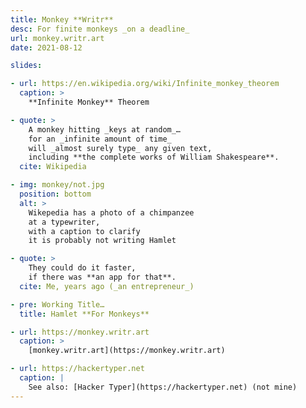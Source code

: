 ```yaml
---
title: Monkey **Writr**
desc: For finite monkeys _on a deadline_
url: monkey.writr.art
date: 2021-08-12

slides:

- url: https://en.wikipedia.org/wiki/Infinite_monkey_theorem
  caption: >
    **Infinite Monkey** Theorem

- quote: >
    A monkey hitting _keys at random_…
    for an _infinite amount of time_
    will _almost surely type_ any given text,
    including **the complete works of William Shakespeare**.
  cite: Wikipedia

- img: monkey/not.jpg
  position: bottom
  alt: >
    Wikepedia has a photo of a chimpanzee
    at a typewriter,
    with a caption to clarify
    it is probably not writing Hamlet

- quote: >
    They could do it faster,
    if there was **an app for that**.
  cite: Me, years ago (_an entrepreneur_)

- pre: Working Title…
  title: Hamlet **For Monkeys**

- url: https://monkey.writr.art
  caption: >
    [monkey.writr.art](https://monkey.writr.art)

- url: https://hackertyper.net
  caption: |
    See also: [Hacker Typer](https://hackertyper.net) (not mine)
---
```

